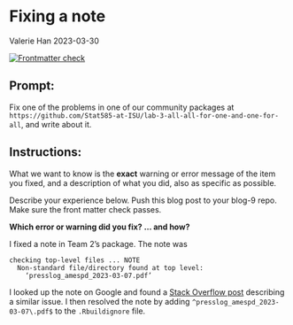 Fixing a note
================
Valerie Han
2023-03-30

<!-- README.md is generated from README.Rmd. Please edit that file -->
<!-- badges: start -->

[![Frontmatter
check](../../actions/workflows/check-yaml.yaml/badge.svg)](../../actions/workflows/check-yaml.yaml)
<!-- badges: end -->

## Prompt:

Fix one of the problems in one of our community packages at
`https://github.com/Stat585-at-ISU/lab-3-all-all-for-one-and-one-for-all`,
and write about it.

## Instructions:

What we want to know is the **exact** warning or error message of the
item you fixed, and a description of what you did, also as specific as
possible.

Describe your experience below. Push this blog post to your blog-9 repo.
Make sure the front matter check passes.

**Which error or warning did you fix? … and how?**

I fixed a note in Team 2’s package. The note was

    checking top-level files ... NOTE
      Non-standard file/directory found at top level:
        ‘presslog_amespd_2023-03-07.pdf’

I looked up the note on Google and found a [Stack Overflow
post](https://stackoverflow.com/questions/48955103/non-standard-file-directory-found-at-top-level-readme-rmd-persists-even-after)
describing a similar issue. I then resolved the note by adding
`^presslog_amespd_2023-03-07\.pdf$` to the `.Rbuildignore` file.
